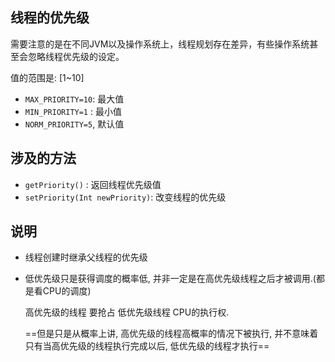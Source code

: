 ## 线程的优先级

需要注意的是在不同JVM以及操作系统上，线程规划存在差异，有些操作系统甚至会忽略线程优先级的设定。

值的范围是: [1~10]

- `MAX_PRIORITY=10`: 最大值
- `MIN_PRIORITY=1` : 最小值
- `NORM_PRIORITY=5`, 默认值

## 涉及的方法

- `getPriority()` :  返回线程优先级值
- `setPriority(Int newPriority)`: 改变线程的优先级

## 说明

- 线程创建时继承父线程的优先级

- 低优先级只是获得调度的概率低, 并非一定是在高优先级线程之后才被调用.(都是看CPU的调度)

  高优先级的线程 要抢占 低优先级线程 CPU的执行权. 

  ==但是只是从概率上讲, 高优先级的线程高概率的情况下被执行, 并不意味着只有当高优先级的线程执行完成以后, 低优先级的线程才执行==



